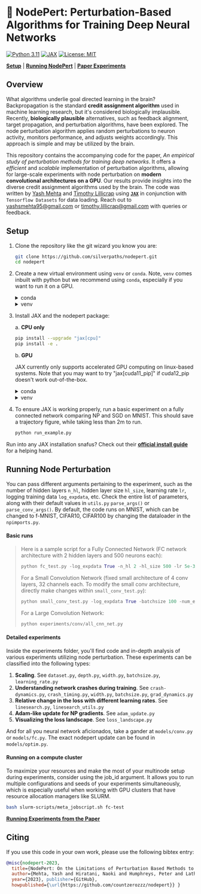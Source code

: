# 🧠 NodePert: Perturbation-Based Algorithms for Training Deep Neural Networks

[![Python 3.11](https://img.shields.io/badge/python-3.11-blue.svg?style=for-the-badge&logo=python)](https://docs.python.org/3/whatsnew/3.11.html)
[![JAX](https://img.shields.io/badge/Framework-JAX-important?style=for-the-badge&logo=Apache-Kafka)](https://github.com/google/jax)
[![License: MIT](https://img.shields.io/badge/License-MIT-yellow.svg?style=for-the-badge&logo=open-source-initiative)](https://github.com/countzerozzz/nodepert/edit/master/LICENSE.md)

[**Setup**](#setup)
| [**Running NodePert**](#running-node-perturbation)
| [**Paper Experiments**](figs/running-paper-exps.md)

## Overview
What algorithms underlie goal directed learning in the brain? Backpropagation is the standard **credit assignment algorithm** used in machine learning research, but it's considered biologically implausible. Recently, **biologically plausible** alternatives, such as feedback alignment, target propagation, and perturbation algorithms, have been explored. The node perturbation algorithm applies random perturbations to neuron activity, monitors performance, and adjusts weights accordingly. This approach is simple and may be utilized by the brain. 

This repository contains the accompanying code for the paper, *An empirical study of perturbation methods for training deep networks*. It offers a *efficient* and *scalable* implementation of perturbation algorithms, allowing for large-scale experiments with node perturbation on **modern convolutional architectures on a GPU**. Our results provide insights into the diverse credit assignment algorithms used by the brain. The code was written by [Yash Mehta](https://yashsmehta.github.io/) and [Timothy Lillicrap](https://contrastiveconvergence.net/~timothylillicrap/index.php) using [**`JAX`**](https://github.com/google/jax) in conjunction with `Tensorflow Datasets` for data loading. Reach out to yashsmehta95@gmail.com or timothy.lillicrap@gmail.com with queries or feedback.

## Setup

1. Clone the repository like the git wizard you know you are:
    ```bash
    git clone https://github.com/silverpaths/nodepert.git
    cd nodepert
    ```

2. Create a new virtual environment using `venv` or `conda`. Note, `venv` comes inbuilt with python but we recommend using `conda`, especially if you want to run it on a GPU.

    <details>
    <summary> conda </summary>
    ```bash
    conda create -n nodepert python=3.11
    conda activate nodepert
    ```
    </details>


    <details>
    <summary> venv </summary>
    ```bash
    python -m venv venv
    source venv/bin/activate
    ```
    </details>

3. Install JAX and the nodepert package:

    a. **CPU only**
    ```bash
    pip install --upgrade "jax[cpu]"
    pip install -e .
    ```
    b. **GPU**
    
    JAX currently only supports accelerated GPU computing on linux-based systems. Note that you may want to try "jax[cuda11_pip]" if cuda12_pip doesn't work out-of-the-box.
    
    <details>
    <summary> conda </summary>

    ```bash
    conda install -c nvidia cuda-toolkit
    pip install --upgrade "jax[cuda12_pip]" -f https://storage.googleapis.com/jax-releases/jax_cuda_releases.html
    pip install -e .
    ```

    </details>


    <details>
    <summary> venv </summary>
    ```bash
    pip install --upgrade "jax[cuda12_pip]" -f https://storage.googleapis.com/jax-releases/jax_cuda_releases.html
    pip install -e .
    ```
    </details>
    

3. To ensure JAX is working properly, run a basic experiment on a fully connected network comparing NP and SGD on MNIST. This should save a trajectory figure, while taking less than 2m to run.

    ```python
    python run_example.py
    ```

Run into any JAX installation snafus? Check out their [**official install guide**](https://github.com/google/jax#installation) for a helping hand.

## Running Node Perturbation

You can pass different arguments pertaining to the experiment, such as the number of hidden layers `n_hl`, hidden layer size `hl_size`, learning rate `lr`, logging training data `log_expdata`, etc. Check the entire list of parameters, along with their default values in `utils.py` `parse_args()` or `parse_conv_args()`. By default, the code runs on MNIST, which can be changed to f-MNIST, CIFAR10, CIFAR100 by changing the dataloader in the `npimports.py`.

#### Basic runs
>Here is a sample script for a Fully Connected Network (FC network architecture with 2 hidden layers and 500 neurons each):
>```python
>python fc_test.py -log_expdata True -n_hl 2 -hl_size 500 -lr 5e-3 -batchsize 100 -num_epochs 10 -update_rule np
>```
>For a Small Convolution Network (fixed small architecture of 4 conv layers, 32 channels each. To modify the small conv architecture, directly make changes within `small_conv_test.py`):
>```python
>python small_conv_test.py -log_expdata True -batchsize 100 -num_epochs 10 -update_rule sgd
>```
>For a Large Convolution Network:
>```python 
>python experiments/conv/all_cnn_net.py
>```

#### Detailed experiments

Inside the experiments folder, you'll find code and in-depth analysis of various experiments utilizing node perturbation. These experiments can be classified into the following types:

1. **Scaling**. See `dataset.py`, `depth.py`, `width.py`, `batchsize.py`, `learning_rate.py`
2. **Understanding network crashes during training**. See `crash-dynamics.py`, `crash_timing.py`, `width.py`, `batchsize.py`, `grad_dynamics.py`
3. **Relative change in the loss with different learning rates**. See `linesearch.py`, `linesearch_utils.py`
4. **Adam-like update for NP gradients**. See `adam_update.py`
5. **Visualizing the loss landscape**. See `loss_landscape.py`

And for all you neural network aficionados, take a gander at ```models/conv.py``` or ```models/fc.py```. The exact nodepert update can be found in ```models/optim.py```.

#### Running on a compute cluster
To maximize your resources and make the most of your multinode setup during experiments, consider using the job_id argument. It allows you to run multiple configurations and seeds of your experiments simultaneously, which is especially useful when working with GPU clusters that have resource allocation managers like SLURM.
```bash
bash slurm-scripts/meta_jobscript.sh fc-test
```

[**Running Experiments from the Paper**](figs/running-paper-exps.md)

## Citing
If you use this code in your own work, please use the following bibtex entry:

```bibtex
@misc{nodepert-2023,
  title={NodePert: On the Limitations of Perturbation Based Methods to Train Deep Neural Networks}, 
  author={Mehta, Yash and Hiratani, Naoki and Humphreys, Peter and Latham, Peter and Lillicrap, Timothy}, 
  year={2023}, publisher={GitHub},
  howpublished={\url{https://github.com/countzerozzz/nodepert}} }
```
